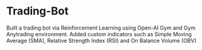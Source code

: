 # Trading-Bot
Built a trading bot via Reinforcement Learning using Open-AI Gym and Gym Anytrading environment. Added custom indicators such as Simple Moving Average (SMA), Relative Strength Index (RSI) and On Balance Volume (OBV)
